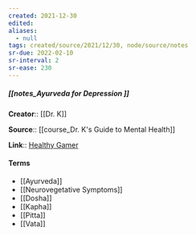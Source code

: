 ```yaml
---
created: 2021-12-30 
edited: 
aliases:
  - null
tags: created/source/2021/12/30, node/source/notes
sr-due: 2022-02-10
sr-interval: 2
sr-ease: 230
---
```


##### [[notes_Ayurveda for Depression ]]
**Creator**:: [[Dr. K]]
 
**Source**:: [[course_Dr. K's Guide to Mental Health]]

**Link**:: [Healthy Gamer](https://coaching.healthygamer.gg/guide/lessons/ayurveda-for-depression)

#### Terms
- [[Ayurveda]]
- [[Neurovegetative Symptoms]]
- [[Dosha]]
- [[Kapha]]
- [[Pitta]]
- [[Vata]]